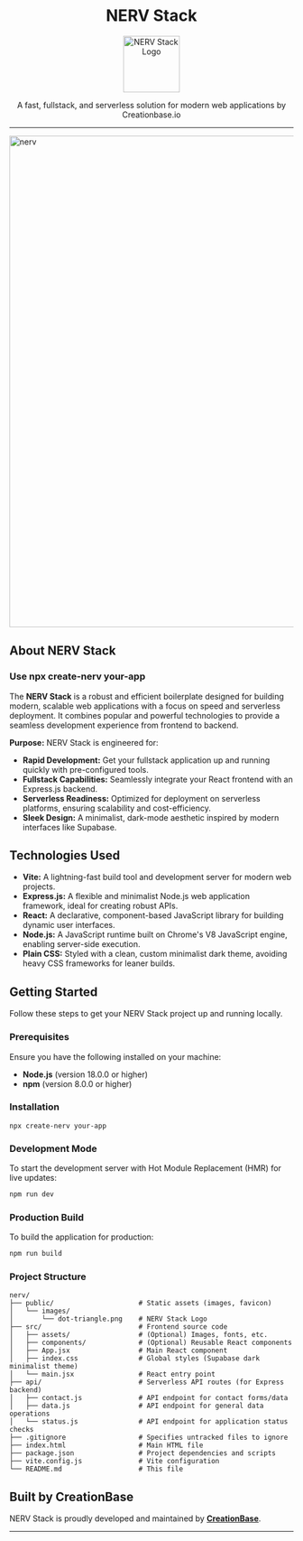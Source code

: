 <h1 align="center"> NERV Stack </h1>

<p align="center">
  <img src="https://github.com/user-attachments/assets/9464965d-6a68-48f6-88db-4448157a2d2e" alt="NERV Stack Logo" width="100px" />
</p>

<p align="center">
  A fast, fullstack, and serverless solution for modern web applications by Creationbase.io
</p>

---
<img width="871" alt="nerv" src="https://github.com/user-attachments/assets/24d22c81-f25a-4702-afc7-71ef3a038fd8" />



## About NERV Stack

### Use npx create-nerv your-app

The **NERV Stack** is a robust and efficient boilerplate designed for building modern, scalable web applications with a focus on speed and serverless deployment. It combines popular and powerful technologies to provide a seamless development experience from frontend to backend.

**Purpose:**
NERV Stack is engineered for:
* **Rapid Development:** Get your fullstack application up and running quickly with pre-configured tools.
* **Fullstack Capabilities:** Seamlessly integrate your React frontend with an Express.js backend.
* **Serverless Readiness:** Optimized for deployment on serverless platforms, ensuring scalability and cost-efficiency.
* **Sleek Design:** A minimalist, dark-mode aesthetic inspired by modern interfaces like Supabase.

## Technologies Used

* **Vite:** A lightning-fast build tool and development server for modern web projects.
* **Express.js:** A flexible and minimalist Node.js web application framework, ideal for creating robust APIs.
* **React:** A declarative, component-based JavaScript library for building dynamic user interfaces.
* **Node.js:** A JavaScript runtime built on Chrome's V8 JavaScript engine, enabling server-side execution.
* **Plain CSS:** Styled with a clean, custom minimalist dark theme, avoiding heavy CSS frameworks for leaner builds.

## Getting Started

Follow these steps to get your NERV Stack project up and running locally.

### Prerequisites

Ensure you have the following installed on your machine:

* **Node.js** (version 18.0.0 or higher)
* **npm** (version 8.0.0 or higher)

### Installation
```
npx create-nerv your-app
```

### Development Mode

To start the development server with Hot Module Replacement (HMR) for live updates:

```bash
npm run dev
```
### Production Build
To build the application for production:
```bash
npm run build
```


### Project Structure
```
nerv/
├── public/                     # Static assets (images, favicon)
│   └── images/
│       └── dot-triangle.png    # NERV Stack Logo
├── src/                        # Frontend source code
│   ├── assets/                 # (Optional) Images, fonts, etc.
│   ├── components/             # (Optional) Reusable React components
│   ├── App.jsx                 # Main React component
│   ├── index.css               # Global styles (Supabase dark minimalist theme)
│   └── main.jsx                # React entry point
├── api/                        # Serverless API routes (for Express backend)
│   ├── contact.js              # API endpoint for contact forms/data
│   ├── data.js                 # API endpoint for general data operations
│   └── status.js               # API endpoint for application status checks
├── .gitignore                  # Specifies untracked files to ignore
├── index.html                  # Main HTML file
├── package.json                # Project dependencies and scripts
├── vite.config.js              # Vite configuration
└── README.md                   # This file
```

## Built by CreationBase

NERV Stack is proudly developed and maintained by **[CreationBase](https://creationbase.io)**.

---
